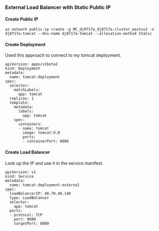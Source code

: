 ### External Load Balancer with Static Public IP


#### Create Public IP

```
az network public-ip create -g MC_dj0717a_dj0717a-cluster_eastus2 -n dj0717a-tomcat --dns-name dj0717a-tomcat --allocation-method Static
```

#### Create Deployment


Used this approach to connect to my tomcat deployment.

```
apiVersion: apps/v1beta2
kind: Deployment
metadata:
  name: tomcat-deployment
spec:
  selector:
    matchLabels:
      app: tomcat
  replicas: 1
  template:
    metadata:
      labels:
        app: tomcat
    spec:
      containers:
      - name: tomcat
        image: tomcat:9.0
        ports:
        - containerPort: 8080
```

#### Create Load Balancer

Look up the IP and use it in the service manifest.

```
apiVersion: v1
kind: Service
metadata:
  name: tomcat-deployment-external
spec:
  loadBalancerIP: 40.70.40.140
  type: LoadBalancer
  selector:
    app: tomcat
  ports:
  - protocol: TCP
    port: 8080
    targetPort: 8080
```







